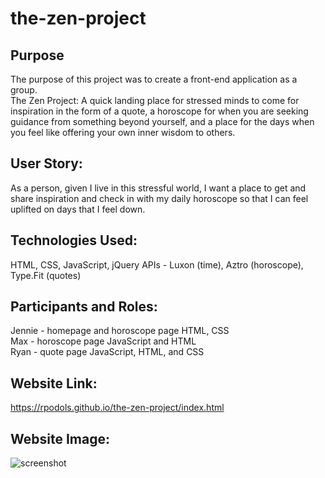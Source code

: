 # the-zen-project
## Purpose
The purpose of this project was to create a front-end application as a group.  
The Zen Project:
A quick landing place for stressed minds to come for inspiration in the form of a quote, a horoscope for when you are seeking guidance from something beyond yourself, and a place for the days when you feel like offering your own inner wisdom to others.
## User Story:
As a person, given I live in this stressful world, I want a place to
get and share inspiration and check in with my daily horoscope
so that I can feel uplifted on days that I feel down.
## Technologies Used:
HTML, CSS, JavaScript, jQuery
APIs - Luxon (time), Aztro (horoscope), Type.Fit (quotes)
## Participants and Roles:
Jennie - homepage and horoscope page HTML, CSS <br />
Max - horoscope page JavaScript and HTML<br />
Ryan - quote page JavaScript, HTML, and CSS
## Website Link:
https://rpodols.github.io/the-zen-project/index.html
## Website Image:
![screenshot](https://user-images.githubusercontent.com/96963955/162092882-d6b4b82e-2e3e-4f02-9991-36e5ed0acef6.png)
